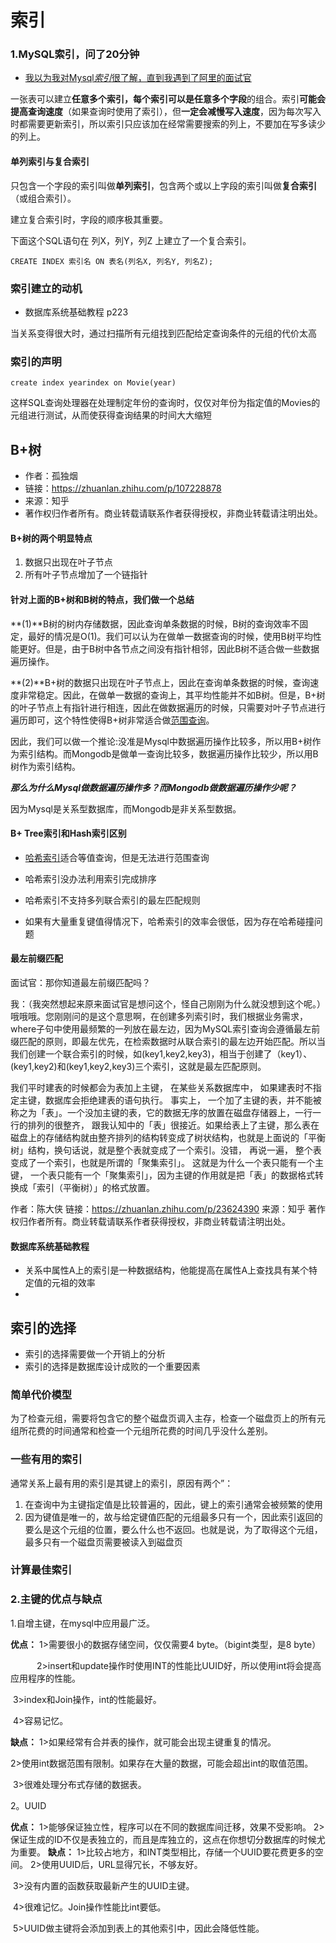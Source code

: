# 索引



### 1.MySQL索引，问了20分钟

* [我以为我对Mysql*索引*很了解，直到我遇到了阿里的面试官](https://zhuanlan.zhihu.com/p/73204847)





​       一张表可以建立**任意多个索引，**每个索引可以是**任意多个字段**的组合。索引**可能会提高查询速度**（如果查询时使用了索引），但**一定会减慢写入速度**，因为每次写入时都需要更新索引，所以索引只应该加在经常需要搜索的列上，不要加在写多读少的列上。

#### 单列索引与复合索引

只包含一个字段的索引叫做**单列索引**，包含两个或以上字段的索引叫做**复合索引**（或组合索引）。

建立复合索引时，字段的顺序极其重要。

下面这个SQL语句在 列X，列Y，列Z 上建立了一个复合索引。

```mysql
CREATE INDEX 索引名 ON 表名(列名X, 列名Y, 列名Z);
```

### 索引建立的动机

* 数据库系统基础教程 p223

当关系变得很大时，通过扫描所有元组找到匹配给定查询条件的元组的代价太高

### 索引的声明

```mysql
create index yearindex on Movie(year)
```

这样SQL查询处理器在处理制定年份的查询时，仅仅对年份为指定值的Movies的元组进行测试，从而使获得查询结果的时间大大缩短





## B+树

* 作者：孤独烟
* 链接：https://zhuanlan.zhihu.com/p/107228878
* 来源：知乎
* 著作权归作者所有。商业转载请联系作者获得授权，非商业转载请注明出处。

#### B+树的两个明显特点

1. 数据只出现在叶子节点
2. 所有叶子节点增加了一个链指针

#### 针对上面的B+树和B树的特点，我们做一个总结

**(1)**B树的树内存储数据，因此查询单条数据的时候，B树的查询效率不固定，最好的情况是O(1)。我们可以认为在做单一数据查询的时候，使用B树平均性能更好。但是，由于B树中各节点之间没有指针相邻，因此B树不适合做一些数据遍历操作。

**(2)**B+树的数据只出现在叶子节点上，因此在查询单条数据的时候，查询速度非常稳定。因此，在做单一数据的查询上，其平均性能并不如B树。但是，B+树的叶子节点上有指针进行相连，因此在做数据遍历的时候，只需要对叶子节点进行遍历即可，这个特性使得B+树非常适合做[范围查询](https://www.zhihu.com/search?q=范围查询&search_source=Entity&hybrid_search_source=Entity&hybrid_search_extra={"sourceType"%3A"article"%2C"sourceId"%3A"107228878"})。

​         因此，我们可以做一个推论:没准是Mysql中数据遍历操作比较多，所以用B+树作为索引结构。而Mongodb是做单一查询比较多，数据遍历操作比较少，所以用B树作为索引结构。

***那么为什么Mysql做数据遍历操作多？而Mongodb做数据遍历操作少呢？***

 因为Mysql是关系型数据库，而Mongodb是非关系型数据。









#### B+ Tree索引和Hash索引区别

* [哈希索引](https://www.zhihu.com/search?q=哈希索引&search_source=Entity&hybrid_search_source=Entity&hybrid_search_extra={"sourceType"%3A"article"%2C"sourceId"%3A"73204847"})适合等值查询，但是无法进行范围查询 
* 哈希索引没办法利用索引完成排序

* 哈希索引不支持多列联合索引的最左匹配规则
* 如果有大量重复键值得情况下，哈希索引的效率会很低，因为存在哈希碰撞问题

#### 最左前缀匹配

面试官：那你知道最左前缀匹配吗？

我：（我突然想起来原来面试官是想问这个，怪自己刚刚为什么就没想到这个呢。）哦哦哦。您刚刚问的是这个意思啊，在创建多列索引时，我们根据业务需求，where子句中使用最频繁的一列放在最左边，因为MySQL索引查询会遵循最左前缀匹配的原则，即最左优先，在检索数据时从联合索引的最左边开始匹配。所以当我们创建一个联合索引的时候，如(key1,key2,key3)，相当于创建了（key1）、(key1,key2)和(key1,key2,key3)三个索引，这就是最左匹配原则。





我们平时建表的时候都会为表加上主键， 在某些关系数据库中， 如果建表时不指定主键，数据库会拒绝建表的语句执行。 事实上， 一个加了主键的表，并不能被称之为「表」。一个没加主键的表，它的数据无序的放置在磁盘存储器上，一行一行的排列的很整齐， 跟我认知中的「表」很接近。如果给表上了主键，那么表在磁盘上的存储结构就由整齐排列的结构转变成了树状结构，也就是上面说的「平衡树」结构，换句话说，就是整个表就变成了一个索引。没错， 再说一遍， 整个表变成了一个索引，也就是所谓的「聚集索引」。 这就是为什么一个表只能有一个主键， 一个表只能有一个「聚集索引」，因为主键的作用就是把「表」的数据格式转换成「索引（平衡树）」的格式放置。



作者：陈大侠
链接：https://zhuanlan.zhihu.com/p/23624390
来源：知乎
著作权归作者所有。商业转载请联系作者获得授权，非商业转载请注明出处。



#### 数据库系统基础教程

* 关系中属性A上的索引是一种数据结构，他能提高在属性A上查找具有某个特定值的元祖的效率
* 

## 索引的选择

* 索引的选择需要做一个开销上的分析
* 索引的选择是数据库设计成败的一个重要因素

### 简单代价模型

​       为了检查元组，需要将包含它的整个磁盘页调入主存，检查一个磁盘页上的所有元组所花费的时间通常和检查一个元组所花费的时间几乎没什么差别。

### 一些有用的索引

通常关系上最有用的索引是其键上的索引，原因有两个”：

1. 在查询中为主键指定值是比较普遍的，因此，键上的索引通常会被频繁的使用
2. 因为键值是唯一的，故与给定键值匹配的元组最多只有一个，因此索引返回的要么是这个元组的位置，要么什么也不返回。也就是说，为了取得这个元组，最多只有一个磁盘页需要被读入到磁盘页



### 计算最佳索引



### 2.主键的优点与缺点

1.自增主键，在mysql中应用最广泛。

**优点：**
    1>需要很小的数据存储空间，仅仅需要4 byte。（bigint类型，是8 byte）

　　　2>insert和update操作时使用INT的性能比UUID好，所以使用int将会提高应用程序的性能。

​    3>index和Join操作，int的性能最好。

​    4>容易记忆。

**缺点：**
    1>如果经常有合并表的操作，就可能会出现主键重复的情况。

​    2>使用int数据范围有限制。如果存在大量的数据，可能会超出int的取值范围。

​    3>很难处理分布式存储的数据表。

2。UUID

**优点：**
    1>能够保证独立性，程序可以在不同的数据库间迁移，效果不受影响。
    2>保证生成的ID不仅是表独立的，而且是库独立的，这点在你想切分数据库的时候尤为重要。
**缺点：**
    1>比较占地方，和INT类型相比，存储一个UUID要花费更多的空间。
    2>使用UUID后，URL显得冗长，不够友好。

​    3>没有内置的函数获取最新产生的UUID主键。

​    4>很难记忆。Join操作性能比int要低。

​    5>UUID做主键将会添加到表上的其他索引中，因此会降低性能。

